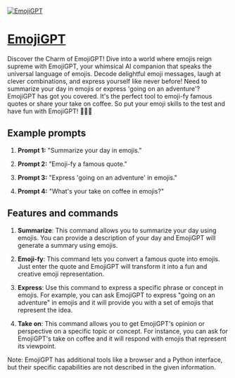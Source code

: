 [![EmojiGPT](https://files.oaiusercontent.com/file-SwByNkmQhQRDzKvmapC3Gq45?se=2123-10-16T21%3A50%3A26Z&sp=r&sv=2021-08-06&sr=b&rscc=max-age%3D31536000%2C%20immutable&rscd=attachment%3B%20filename%3D412c9bca-70cd-42bb-b567-4c3a9fce42d0.png&sig=GQ7SPpxcVRkFfLdbmgEbdibc3PRNrPoSiPPZS7djSd4%3D)](https://chat.openai.com/g/g-KllHiehVO-emojigpt)

# [EmojiGPT](https://chat.openai.com/g/g-KllHiehVO-emojigpt)

Discover the Charm of EmojiGPT! Dive into a world where emojis reign supreme with EmojiGPT, your whimsical AI companion that speaks the universal language of emojis. Decode delightful emoji messages, laugh at clever combinations, and express yourself like never before! Need to summarize your day in emojis or express 'going on an adventure'? EmojiGPT has got you covered. It's the perfect tool to emoji-fy famous quotes or share your take on coffee. So put your emoji skills to the test and have fun with EmojiGPT! 🤖💬🎉

## Example prompts

1. **Prompt 1:** "Summarize your day in emojis."

2. **Prompt 2:** "Emoji-fy a famous quote."

3. **Prompt 3:** "Express 'going on an adventure' in emojis."

4. **Prompt 4:** "What's your take on coffee in emojis?"


## Features and commands

1. **Summarize**: This command allows you to summarize your day using emojis. You can provide a description of your day and EmojiGPT will generate a summary using emojis.

2. **Emoji-fy**: This command lets you convert a famous quote into emojis. Just enter the quote and EmojiGPT will transform it into a fun and creative emoji representation.

3. **Express**: Use this command to express a specific phrase or concept in emojis. For example, you can ask EmojiGPT to express "going on an adventure" in emojis and it will provide you with a set of emojis that represent the idea.

4. **Take on**: This command allows you to get EmojiGPT's opinion or perspective on a specific topic or concept. For instance, you can ask for EmojiGPT's take on coffee and it will respond with emojis that represent its viewpoint.

Note: EmojiGPT has additional tools like a browser and a Python interface, but their specific capabilities are not described in the given information.